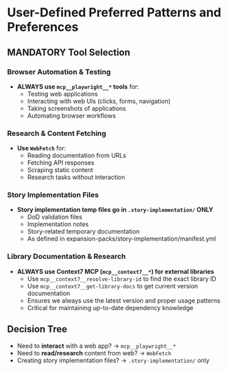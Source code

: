 # User-Defined Preferred Patterns and Preferences

## MANDATORY Tool Selection

### Browser Automation & Testing
- **ALWAYS use `mcp__playwright__*` tools** for:
    - Testing web applications
    - Interacting with web UIs (clicks, forms, navigation)
    - Taking screenshots of applications
    - Automating browser workflows

### Research & Content Fetching
- **Use `WebFetch`** for:
    - Reading documentation from URLs
    - Fetching API responses
    - Scraping static content
    - Research tasks without interaction

### Story Implementation Files
- **Story implementation temp files go in `.story-implementation/` ONLY**
    - DoD validation files
    - Implementation notes
    - Story-related temporary documentation
    - As defined in expansion-packs/story-implementation/manifest.yml

### Library Documentation & Research
- **ALWAYS use Context7 MCP (`mcp__context7__*`) for external libraries**
    - Use `mcp__context7__resolve-library-id` to find the exact library ID
    - Use `mcp__context7__get-library-docs` to get current version documentation
    - Ensures we always use the latest version and proper usage patterns
    - Critical for maintaining up-to-date dependency knowledge

## Decision Tree
- Need to **interact** with a web app? → `mcp__playwright__*`
- Need to **read/research** content from web? → `WebFetch`
- Creating story implementation files? → `.story-implementation/` only
